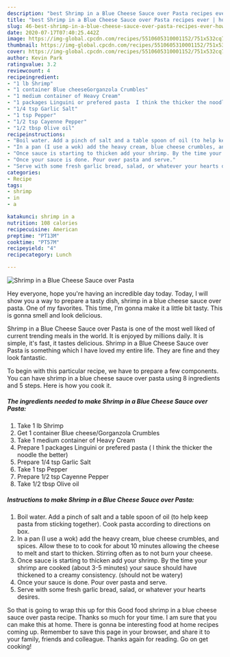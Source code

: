 ```yaml
---
description: "best Shrimp in a Blue Cheese Sauce over Pasta recipes ever | how to cook Shrimp in a Blue Cheese Sauce over Pasta"
title: "best Shrimp in a Blue Cheese Sauce over Pasta recipes ever | how to cook Shrimp in a Blue Cheese Sauce over Pasta"
slug: 46-best-shrimp-in-a-blue-cheese-sauce-over-pasta-recipes-ever-how-to-cook-shrimp-in-a-blue-cheese-sauce-over-pasta
date: 2020-07-17T07:40:25.442Z
image: https://img-global.cpcdn.com/recipes/5510605310001152/751x532cq70/shrimp-in-a-blue-cheese-sauce-over-pasta-recipe-main-photo.jpg
thumbnail: https://img-global.cpcdn.com/recipes/5510605310001152/751x532cq70/shrimp-in-a-blue-cheese-sauce-over-pasta-recipe-main-photo.jpg
cover: https://img-global.cpcdn.com/recipes/5510605310001152/751x532cq70/shrimp-in-a-blue-cheese-sauce-over-pasta-recipe-main-photo.jpg
author: Kevin Park
ratingvalue: 3.2
reviewcount: 4
recipeingredient:
- "1 lb Shrimp"
- "1 container Blue cheeseGorganzola Crumbles"
- "1 medium container of Heavy Cream"
- "1 packages Linguini or prefered pasta  I think the thicker the noodle the better"
- "1/4 tsp Garlic Salt"
- "1 tsp Pepper"
- "1/2 tsp Cayenne Pepper"
- "1/2 tbsp Olive oil"
recipeinstructions:
- "Boil water. Add a pinch of salt and a table spoon of oil (to help keep pasta from sticking together). Cook pasta according to directions on box."
- "In a pan (I use a wok) add the heavy cream, blue cheese crumbles, and spices. Allow these to to cook for about 10 minutes allowing the cheese to melt and start to thicken. Stirring often as to not burn your cheese."
- "Once sauce is starting to thicken add your shrimp. By the time your shrimp are cooked (about 3-5 minutes) your sauce should have thickened to a creamy consistency. (should not be watery)"
- "Once your sauce is done. Pour over pasta and serve."
- "Serve with some fresh garlic bread, salad, or whatever your hearts desires."
categories:
- Recipe
tags:
- shrimp
- in
- a

katakunci: shrimp in a 
nutrition: 108 calories
recipecuisine: American
preptime: "PT13M"
cooktime: "PT57M"
recipeyield: "4"
recipecategory: Lunch

---
```



![Shrimp in a Blue Cheese Sauce over Pasta](https://img-global.cpcdn.com/recipes/5510605310001152/751x532cq70/shrimp-in-a-blue-cheese-sauce-over-pasta-recipe-main-photo.jpg)

Hey everyone, hope you're having an incredible day today. Today, I will show you a way to prepare a tasty dish, shrimp in a blue cheese sauce over pasta. One of my favorites. This time, I'm gonna make it a little bit tasty. This is gonna smell and look delicious.



Shrimp in a Blue Cheese Sauce over Pasta is one of the most well liked of current trending meals in the world. It is enjoyed by millions daily. It is simple, it's fast, it tastes delicious. Shrimp in a Blue Cheese Sauce over Pasta is something which I have loved my entire life. They are fine and they look fantastic.


To begin with this particular recipe, we have to prepare a few components. You can have shrimp in a blue cheese sauce over pasta using 8 ingredients and 5 steps. Here is how you cook it.

<!--inarticleads1-->

##### The ingredients needed to make Shrimp in a Blue Cheese Sauce over Pasta:

1. Take 1 lb Shrimp
1. Get 1 container Blue cheese/Gorganzola Crumbles
1. Take 1 medium container of Heavy Cream
1. Prepare 1 packages Linguini or prefered pasta ( I think the thicker the noodle the better)
1. Prepare 1/4 tsp Garlic Salt
1. Take 1 tsp Pepper
1. Prepare 1/2 tsp Cayenne Pepper
1. Take 1/2 tbsp Olive oil




<!--inarticleads2-->

##### Instructions to make Shrimp in a Blue Cheese Sauce over Pasta:

1. Boil water. Add a pinch of salt and a table spoon of oil (to help keep pasta from sticking together). Cook pasta according to directions on box.
1. In a pan (I use a wok) add the heavy cream, blue cheese crumbles, and spices. Allow these to to cook for about 10 minutes allowing the cheese to melt and start to thicken. Stirring often as to not burn your cheese.
1. Once sauce is starting to thicken add your shrimp. By the time your shrimp are cooked (about 3-5 minutes) your sauce should have thickened to a creamy consistency. (should not be watery)
1. Once your sauce is done. Pour over pasta and serve.
1. Serve with some fresh garlic bread, salad, or whatever your hearts desires.




So that is going to wrap this up for this Good food shrimp in a blue cheese sauce over pasta recipe. Thanks so much for your time. I am sure that you can make this at home. There is gonna be interesting food at home recipes coming up. Remember to save this page in your browser, and share it to your family, friends and colleague. Thanks again for reading. Go on get cooking!
